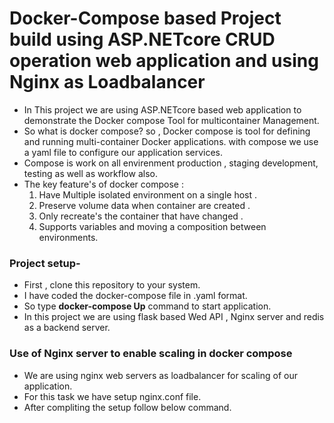 # Docker-Compose based Project build using ASP.NETcore CRUD operation web application and using Nginx as Loadbalancer 
- In This project we are using ASP.NETcore based web application to demonstrate the Docker compose Tool for multicontainer Management.
- So what is docker compose? so , Docker compose is tool for defining and running multi-container Docker applications. with compose we use a yaml file to configure our
  application services.
- Compose is work on all envirenment production , staging development, testing as well as workflow also.
- The key feature's of docker compose :
   1. Have Multiple isolated environment on a single host .
   2. Preserve volume data when container are created .
   3. Only recreate's the container that have changed .
   4. Supports variables and moving a composition between environments.
      
### Project setup-
-  First , clone this repository to your system.
-  I have coded the docker-compose file in .yaml format.
-  So type **docker-compose Up** command to start application.
-  In this project we are using flask based Wed API , Nginx server and redis as a backend server.

### Use of Nginx server to enable scaling in docker compose
- We are using nginx web servers as loadbalancer for scaling of our application.
- For this task we have setup nginx.conf file.
- After compliting the setup follow below command.
